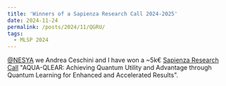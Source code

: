 ```yaml
---
title: 'Winners of a Sapienza Research Call 2024-2025'
date: 2024-11-24
permalink: /posts/2024/11/QGRU/
tags:
  - MLSP 2024
---
```


[@NESYA](https://github.com/NesyaLab) we Andrea Ceschini and I have won a ~5k€ [Sapienza Research Call](https://www.uniroma1.it/en/pagina/sapienza-research-calls) "AQUA-QLEAR: Achieving Quantum Utility and Advantage through Quantum Learning for Enhanced and Accelerated Results".